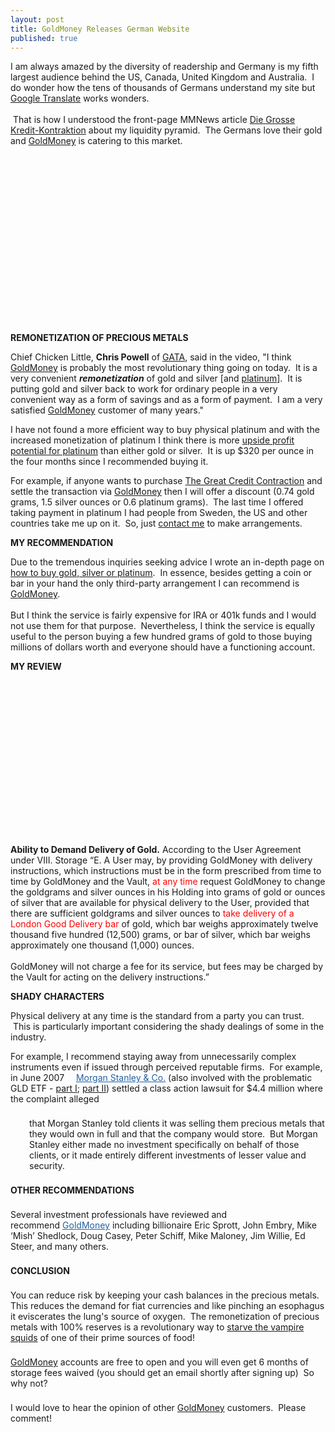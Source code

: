 ```yaml
---
layout: post
title: GoldMoney Releases German Website
published: true
---
```

<p>I am always amazed by the diversity of readership and Germany is my fifth largest audience behind the US, Canada, United Kingdom and Australia.  I do wonder how the tens of thousands of Germans understand my site but <a title="google translate" href="http://www.google.com/translate" target="_blank">Google Translate</a> works wonders. <br/><br/> That is how I understood the front-page MMNews article <a title="die grosse kredit kontraktion" href="http://www.mmnews.de/index.php/200904122730/MM-News/Die-grosse-Kredit-Kontraktion.html" target="_blank">Die Grosse Kredit-Kontraktion</a> about my liquidity pyramid.  The Germans love their gold and <a title="goldmoney" href="http://www.runtogold.com/goldmoneygerman" target="_blank">GoldMoney</a> is catering to this market.</p>
<p><object classid="clsid:d27cdb6e-ae6d-11cf-96b8-444553540000" width="440" height="270" codebase="http://download.macromedia.com/pub/shockwave/cabs/flash/swflash.cab#version=6,0,40,0"><param name="allowFullScreen" value="true" /><param name="allowscriptaccess" value="always" /><param name="src" value="http://www.youtube.com/v/aqHBvCSmN6A&amp;hl=en_US&amp;fs=1&amp;" /><param name="allowfullscreen" value="true" /><embed type="application/x-shockwave-flash" width="440" height="270" src="http://www.youtube.com/v/aqHBvCSmN6A&amp;hl=en_US&amp;fs=1&amp;" allowscriptaccess="always" allowfullscreen="true"></embed></object></p>
<p><strong>REMONETIZATION OF PRECIOUS METALS</strong></p>
<p>Chief Chicken Little, <strong>Chris Powell</strong> of <a title="gold anti-trust action committee" href="http://www.runtogold.com/2005/09/goldrush-21/" target="_blank">GATA</a>, said in the video, "I think <a title="goldmoney" href="http://www.runtogold.com/goldmoneygerman" target="_blank">GoldMoney</a> is probably the most revolutionary thing going on today.  It is a very convenient <strong><em>remonetization</em></strong> of gold and silver [and <a title="buying platinum" href="http://www.runtogold.com/2009/07/platinum-liquidity-increases/" target="_blank">platinum</a>].  It is putting gold and silver back to work for ordinary people in a very convenient way as a form of savings and as a form of payment.  I am a very satisfied <a title="goldmoney" href="http://www.runtogold.com/goldmoneygerman" target="_blank">GoldMoney</a> customer of many years."</p>
<p>I have not found a more efficient way to buy physical platinum and with the increased monetization of platinum I think there is more <a title="buy platinum" href="http://www.runtogold.com/2009/07/platinum-liquidity-increases/" target="_blank">upside profit potential for platinum</a> than either gold or silver.  It is up $320 per ounce in the four months since I recommended buying it.</p>
<p>For example, if anyone wants to purchase <a title="great credit contraction" href="http://www.creditcontraction.com" target="_blank">The Great Credit Contraction</a> and settle the transaction via <a title="goldmoney" href="http://www.runtogold.com/goldmoneygerman" target="_blank">GoldMoney</a> then I will offer a discount (0.74 gold grams, 1.5 silver ounces or 0.6 platinum grams).  The last time I offered taking payment in platinum I had people from Sweden, the US and other countries take me up on it.  So, just <a title="contact me" href="http://www.runtogold.com/about/contact/" target="_blank">contact me</a> to make arrangements.</p>
<p><strong>MY RECOMMENDATION</strong></p>
<p>Due to the tremendous inquiries seeking advice I wrote an in-depth page on <a title="how to buy gold silver and platinum" href="http://www.runtogold.com/how-to-buy-gold-or-silver/" target="_blank">how to buy gold, silver or platinum</a>.  In essence, besides getting a coin or bar in your hand the only third-party arrangement I can recommend is <a title="goldmoney" href="http://www.runtogold.com/goldmoneygerman" target="_blank">GoldMoney</a>.  <br/><br/>But I think the service is fairly expensive for IRA or 401k funds and I would not use them for that purpose.  Nevertheless, I think the service is equally useful to the person buying a few hundred grams of gold to those buying millions of dollars worth and everyone should have a functioning account.</p>
<p><strong>MY REVIEW</strong></p>
<p><object classid="clsid:d27cdb6e-ae6d-11cf-96b8-444553540000" width="440" height="248" codebase="http://download.macromedia.com/pub/shockwave/cabs/flash/swflash.cab#version=6,0,40,0"><param name="allowFullScreen" value="true" /><param name="allowscriptaccess" value="always" /><param name="src" value="http://www.youtube.com/v/ulh0MYBJRaM&amp;hl=en&amp;fs=1" /><param name="allowfullscreen" value="true" /><embed type="application/x-shockwave-flash" width="440" height="248" src="http://www.youtube.com/v/ulh0MYBJRaM&amp;hl=en&amp;fs=1" allowscriptaccess="always" allowfullscreen="true"></embed></object></p>
<p><strong>Ability to Demand Delivery of Gold.</strong> According to the User Agreement under VIII. Storage “E.	A User may, by providing GoldMoney with delivery instructions, which instructions must be in the form prescribed from time to time by GoldMoney and the Vault, <span style="color: #ff0000;">at any time</span><span style="color: #ff0000;"> </span>request GoldMoney to change the goldgrams and silver ounces in his Holding into grams of gold or ounces of silver that are available for physical delivery to the User, provided that there are sufficient goldgrams and silver ounces to <span style="color: #ff0000;">take delivery of a </span><span style="color: #ff0000;">London Good Delivery bar</span> of gold, which bar weighs approximately twelve thousand five hundred (12,500) grams, or bar of silver, which bar weighs approximately one thousand (1,000) ounces. <br/><br/>GoldMoney <span style="padding: 0px; margin: 0px;">will not charge</span> a fee for its service, but fees may be charged by the Vault for acting on the delivery instructions.”</p>
<p><strong>SHADY CHARACTERS</strong></p>
<p>Physical delivery at any time is the standard from a party you can trust.  This is particularly important considering the shady dealings of some in the industry.</p>
<p style="margin-top: 0px; margin-right: 0px; margin-bottom: 1.571em; margin-left: 0px; padding: 0px;">For example, I recommend staying away from unnecessarily complex instruments even if issued through perceived reputable firms.  For example, in June 2007 <span id="apture_prvw1" style="display: inline !important; float: none !important; -webkit-border-top-right-radius: 4px 4px; -webkit-border-top-left-radius: 4px 4px; -webkit-border-bottom-left-radius: 4px 4px; -webkit-border-bottom-right-radius: 4px 4px; cursor: pointer !important; padding: 0px !important; margin: 0px !important; border: 0px !important initial !important initial !important;"><span style="padding-top: 0px !important; padding-right: 0px !important; padding-bottom: 0px !important; padding-left: 11px !important; display: inline !important; float: none !important; background-image: url(http://static.apture.com/media/imgs/link_icons.gif?v12) !important; background-repeat: no-repeat !important; background-position: 100% -448px; margin: 0px !important; border: 0px !important initial !important initial !important;"> </span><a style="text-decoration: underline; color: #2361a1; display: inline !important; float: none !important; padding: 0px !important; margin: 0px !important; border: 0px !important initial !important initial !important;" href="http://www.runtogold.com/images/MSclassaction.pdf">Morgan Stanley &amp; Co.</a></span> (also involved with the problematic GLD ETF - <a title="gld etf" href="http://www.runtogold.com/2008/12/a-problem-with-gld-and-slv-etfs/" target="_blank">part I</a>; <a title="gld etf" href="http://www.runtogold.com/2009/02/another-problem-with-the-gld-etf/" target="_blank">part II</a>) settled a class action lawsuit for $4.4 million where the complaint alleged</p>
<p style="padding-top: 0px; padding-right: 0px; padding-bottom: 0px; padding-left: 30px; margin-top: 0px; margin-right: 0px; margin-bottom: 1.571em; margin-left: 0px;">that Morgan Stanley told clients it was selling them precious metals that they would own in full and that the company would store.  But Morgan Stanley either made no investment specifically on behalf of those clients, or it made entirely different investments of lesser value and security.</p>
<p style="padding-top: 0px; padding-right: 0px; padding-bottom: 0px; margin-top: 0px; margin-right: 0px; margin-bottom: 1.571em; margin-left: 0px;"><strong>OTHER RECOMMENDATIONS</strong></p>
<p style="padding-top: 0px; padding-right: 0px; padding-bottom: 0px; margin-top: 0px; margin-right: 0px; margin-bottom: 1.571em; margin-left: 0px;">Several investment professionals have reviewed and recommend <a style="text-decoration: underline; color: #2361a1; padding: 0px; margin: 0px;" href="http://www.runtogold.com/goldmoneygerman" target="_blank">GoldMoney</a> including billionaire Eric Sprott, John Embry, Mike ‘Mish’ Shedlock, Doug Casey, Peter Schiff, Mike Maloney, Jim Willie, Ed Steer, and many others.</p>
<p style="padding-top: 0px; padding-right: 0px; padding-bottom: 0px; margin-top: 0px; margin-right: 0px; margin-bottom: 1.571em; margin-left: 0px;"><strong>CONCLUSION</strong></p>
<p style="padding-top: 0px; padding-right: 0px; padding-bottom: 0px; margin-top: 0px; margin-right: 0px; margin-bottom: 1.571em; margin-left: 0px;">You can reduce risk by keeping your cash balances in the precious metals. This reduces the demand for fiat currencies and like pinching an esophagus it eviscerates the lung's source of oxygen.  The remonetization of precious metals with 100% reserves is a revolutionary way to <a title="starve vampire squids" href="http://www.runtogold.com/2009/11/starving-the-vampire-squids/" target="_blank">starve the vampire squids</a> of one of their prime sources of food!</p>
<p style="padding-top: 0px; padding-right: 0px; padding-bottom: 0px; margin-top: 0px; margin-right: 0px; margin-bottom: 1.571em; margin-left: 0px;"><a title="goldmoney" href="http://www.runtogold.com/goldmoneygerman" target="_blank">GoldMoney</a> accounts are free to open and you will even get 6 months of storage fees waived (you should get an email shortly after signing up)  So why not?</p>
<p style="padding-top: 0px; padding-right: 0px; padding-bottom: 0px; margin-top: 0px; margin-right: 0px; margin-bottom: 1.571em; margin-left: 0px;">I would love to hear the opinion of other <a title="goldmoney" href="http://www.runtogold.com/goldmoneygerman" target="_blank">GoldMoney</a> customers.  Please comment!</p>
